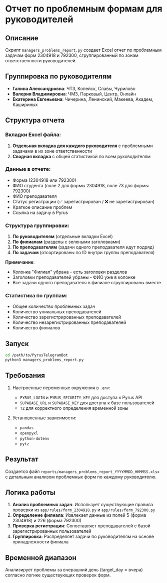 # Отчет по проблемным формам для руководителей

## Описание

Скрипт `managers_problems_report.py` создает Excel отчет по проблемным задачам форм 2304918 и 792300, сгруппированный по зонам ответственности руководителей.

## Группировка по руководителям

- **Галина Александровна**: ЧТЗ, Копейск, Славы, Чурилово
- **Валерия Владимировна**: ЧМЗ, Парковый, Центр, Онлайн  
- **Екатерина Евгеньевна**: Чичерина, Ленинский, Макеева, Академ, Кашириных

## Структура отчета

### Вкладки Excel файла:
1. **Отдельная вкладка для каждого руководителя** с проблемными задачами в их зоне ответственности
2. **Сводная вкладка** с общей статистикой по всем руководителям

### Данные в отчете:
- Форма (2304918 или 792300)
- ФИО студента (поле 2 для формы 2304918, поле 73 для формы 792300)
- ФИО преподавателя
- Статус регистрации (✅ зарегистрирован / ❌ не зарегистрирован)
- Краткое описание проблем
- Ссылка на задачу в Pyrus

### Структура группировки:
1. **По руководителям** (отдельные вкладки Excel)
2. **По филиалам** (разделы с зелеными заголовками)
3. **По преподавателям** (задачи одного преподавателя идут подряд)
4. **По задачам** (отсортированы по ID внутри группы преподавателя)

**Примечание**: 
- Колонка "Филиал" убрана - есть заголовки разделов
- Заголовки преподавателей убраны - ФИО уже в колонке
- Все задачи одного преподавателя в филиале сгруппированы вместе

### Статистика по группам:
- Общее количество проблемных задач
- Количество уникальных преподавателей
- Количество зарегистрированных преподавателей
- Количество незарегистрированных преподавателей
- Количество филиалов

## Запуск

```bash
cd /path/to/PyrusTelegramBot
python3 managers_problems_report.py
```

## Требования

1. Настроенные переменные окружения в `.env`:
   - `PYRUS_LOGIN` и `PYRUS_SECURITY_KEY` для доступа к Pyrus API
   - `SUPABASE_URL` и `SUPABASE_KEY` для доступа к базе пользователей
   - `TZ` для корректного определения временной зоны

2. Установленные зависимости:
   - `pandas`
   - `openpyxl`
   - `python-dotenv`
   - `pytz`

## Результат

Создается файл `reports/managers_problems_report_YYYYMMDD_HHMMSS.xlsx` с детальным анализом проблемных форм по каждому руководителю.

## Логика работы

1. **Анализ проблемных задач**: Использует существующие правила проверки из `app/rules/form_2304918.py` и `app/rules/form_792300.py`
2. **Определение филиала**: Извлекает данные из полей 5 (форма 2304918) и 226 (форма 792300)
3. **Проверка регистрации**: Сопоставляет преподавателей с базой зарегистрированных пользователей
4. **Группировка**: Распределяет задачи по руководителям на основе принадлежности филиала

## Временной диапазон

Анализирует проблемы за вчерашний день (target_day = вчера) согласно логике существующих проверок форм.
